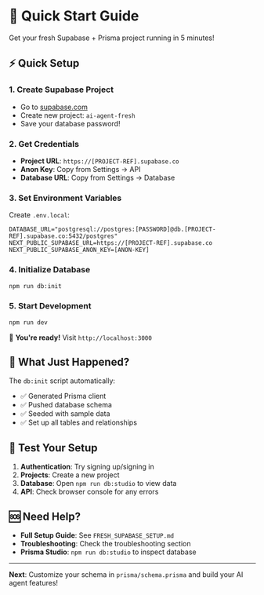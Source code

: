 

# 🚀 Quick Start Guide

Get your fresh Supabase + Prisma project running in 5 minutes!

## ⚡ Quick Setup

### 1. Create Supabase Project
- Go to [supabase.com](https://supabase.com)
- Create new project: `ai-agent-fresh`
- Save your database password!

### 2. Get Credentials
- **Project URL**: `https://[PROJECT-REF].supabase.co`
- **Anon Key**: Copy from Settings → API
- **Database URL**: Copy from Settings → Database

### 3. Set Environment Variables
Create `.env.local`:
```env
DATABASE_URL="postgresql://postgres:[PASSWORD]@db.[PROJECT-REF].supabase.co:5432/postgres"
NEXT_PUBLIC_SUPABASE_URL=https://[PROJECT-REF].supabase.co
NEXT_PUBLIC_SUPABASE_ANON_KEY=[ANON-KEY]
```

### 4. Initialize Database
```bash
npm run db:init
```

### 5. Start Development
```bash
npm run dev
```

🎉 **You're ready!** Visit `http://localhost:3000`

## 🔧 What Just Happened?

The `db:init` script automatically:
- ✅ Generated Prisma client
- ✅ Pushed database schema
- ✅ Seeded with sample data
- ✅ Set up all tables and relationships

## 📱 Test Your Setup

1. **Authentication**: Try signing up/signing in
2. **Projects**: Create a new project
3. **Database**: Open `npm run db:studio` to view data
4. **API**: Check browser console for any errors

## 🆘 Need Help?

- **Full Setup Guide**: See `FRESH_SUPABASE_SETUP.md`
- **Troubleshooting**: Check the troubleshooting section
- **Prisma Studio**: `npm run db:studio` to inspect database

---

**Next**: Customize your schema in `prisma/schema.prisma` and build your AI agent features!
